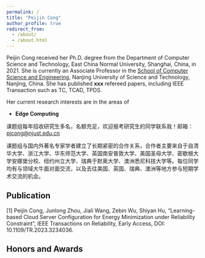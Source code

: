 ```yaml
---
permalink: /
title: "Peijin Cong"
author_profile: true
redirect_from: 
  - /about/
  - /about.html
---
```


Peijin Cong received her Ph.D. degree from the Department of Computer Science and Technology, East China Normal University, Shanghai, China, in 2021. She is currently an Associate Professor in the [School of Computer Science and Engineering](https://cs.njust.edu.cn/), Nanjing University of Science and Technology, Nanjing, China. She has published **xxx** refereed papers, including IEEE Transaction such as TC, TCAD, TPDS.

Her current research interests are in the areas of
+ **Edge Computing**

课题组每年招收研究生多名，名额充足，欢迎报考研究生的同学联系我！邮箱：pjcong@njust.edu.cn

课题组与国内外著名专家学者建立了长期紧密的合作关系，合作者主要来自于自清华大学、浙江大学、华东师范大学、英国南安普敦大学、美国圣母大学、密歇根大学安娜堡分校、纽约州立大学、瑞典于默奥大学、澳洲悉尼科技大学等。每位同学均有与领域大牛面对面交流，以及去往美国、英国、瑞典、澳洲等地方参与短期学术交流的机会。


## Publication
[1] Peijin Cong, Junlong Zhou, Jiali Wang, Zebin Wu, Shiyan Hu, “Learning-based Cloud Server Configuration for Energy Minimization under Reliability Constraint”, IEEE Transactions on Reliability, Early Access, DOI: 10.1109/TR.2023.3234036. 


## Honors and Awards
